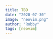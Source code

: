```yaml
---
title: TBD
date: "2020-07-30"
image: "neovim.png"
author: "Robby"
tags: [neovim]
---
```

<!---->
<!-- ## What is Live Server? -->
<!---->
<!-- Live-server is an `npm` package that will allow you to see real time changes for `.html` files in your browser. -->
<!---->
<!-- ### Note -->
<!---->
<!-- You will need to have `node` & `npm` installed I have a blog post about installing node using `fnm` [here](https://www.chrisatmachine.com/Nodejs/02-Install-FNM/) -->
<!---->
<!-- ## Install -->
<!---->
<!-- ``` -->
<!-- npm i -g live-server -->
<!-- ``` -->
<!---->
<!-- ## Commands -->
<!---->
<!-- You can have live server monitor and html file like this: -->
<!---->
<!-- ``` -->
<!-- live-server some-file.html -->
<!-- ``` -->
<!---->
<!-- Or watch a directory like this: -->
<!---->
<!-- ``` -->
<!-- live-server some-directory/ -->
<!-- ``` -->
